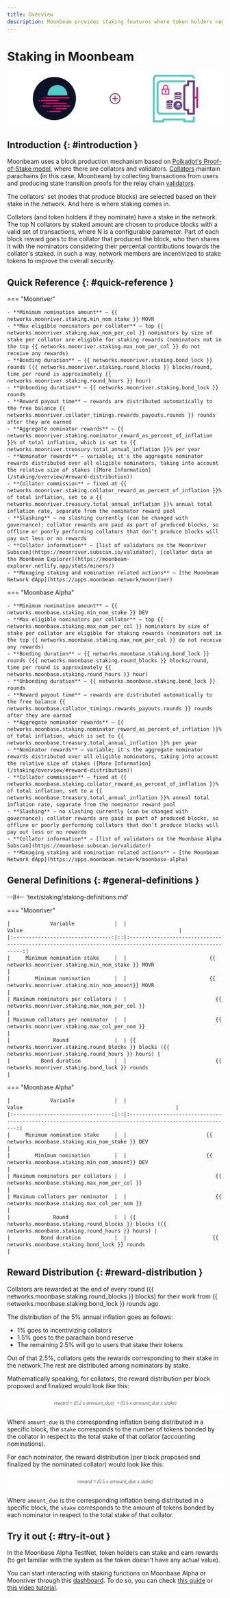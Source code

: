 ```yaml
---
title: Overview
description: Moonbeam provides staking features where token holders nominate collators with their tokens and earn rewards
---
```


# Staking in Moonbeam

![Staking Moonbeam Banner](/images/staking/staking-overview-banner.png)

## Introduction {: #introduction } 

Moonbeam uses a block production mechanism based on [Polkadot's Proof-of-Stake model](https://wiki.polkadot.network/docs/learn-consensus), where there are collators and validators. [Collators](https://wiki.polkadot.network/docs/learn-collator) maintain parachains (in this case, Moonbeam) by collecting transactions from users and producing state transition proofs for the relay chain [validators](https://wiki.polkadot.network/docs/learn-validator).

The collators' set (nodes that produce blocks) are selected based on their stake in the network. And here is where staking comes in.

Collators (and token holders if they nominate) have a stake in the network. The top N collators by staked amount are chosen to produce blocks with a valid set of transactions, where N is a configurable parameter. Part of each block reward goes to the collator that produced the block, who then shares it with the nominators considering their percental contributions towards the collator's staked. In such a way, network members are incentivized to stake tokens to improve the overall security.

## Quick Reference {: #quick-reference }

=== "Moonriver" 

    - **Minimum nomination amount** — {{ networks.moonriver.staking.min_nom_stake }} MOVR
    - **Max eligible nominators per collator** — top {{ networks.moonriver.staking.max_nom_per_col }} nominators by size of stake per collator are eligible for staking rewards (nominators not in the top {{ networks.moonriver.staking.max_nom_per_col }} do not receive any rewards)
    - **Bonding duration** — {{ networks.moonriver.staking.bond_lock }} rounds ({{ networks.moonriver.staking.round_blocks }} blocks/round, time per round is approximately {{ networks.moonriver.staking.round_hours }} hour)
    - **Unbonding duration** — {{ networks.moonriver.staking.bond_lock }} rounds 
    - **Reward payout time** — rewards are distributed automatically to the free balance {{ networks.moonriver.collator_timings.rewards_payouts.rounds }} rounds after they are earned
    - **Aggregate nominator rewards** — {{ networks.moonriver.staking.nominator_reward_as_percent_of_inflation }}% of total inflation, which is set to {{ networks.moonriver.treasury.total_annual_inflation }}% per year
    - **Nominator rewards** — variable; it's the aggregate nominator rewards distributed over all eligible nominators, taking into account the relative size of stakes ([More Information](/staking/overview/#reward-distribution))
    - **Collator commission** — fixed at {{ networks.moonriver.staking.collator_reward_as_percent_of_inflation }}% of total inflation, set to a {{ networks.moonriver.treasury.total_annual_inflation }}% annual total inflation rate, separate from the nominator reward pool
    - **Slashing** — no slashing currently (can be changed with governance); collator rewards are paid as part of produced blocks, so offline or poorly performing collators that don’t produce blocks will pay out less or no rewards
    - **Collator information** — [list of validators on the Moonriver Subscan](https://moonriver.subscan.io/validator), [collator data on the Moonbeam Explorer](https://moonbeam-explorer.netlify.app/stats/miners/)
    - **Managing staking and nomination related actions** — [the Moonbeam Network dApp](https://apps.moonbeam.network/moonriver)

=== "Moonbase Alpha" 

    - **Minimum nomination amount** — {{ networks.moonbase.staking.min_nom_stake }} DEV
    - **Max eligible nominators per collator** — top {{ networks.moonbase.staking.max_nom_per_col }} nominators by size of stake per collator are eligible for staking rewards (nominators not in the top {{ networks.moonbase.staking.max_nom_per_col }} do not receive any rewards)
    - **Bonding duration** — {{ networks.moonbase.staking.bond_lock }} rounds ({{ networks.moonbase.staking.round_blocks }} blocks/round, time per round is approximately {{ networks.moonbase.staking.round_hours }} hour)
    - **Unbonding duration** — {{ networks.moonbase.staking.bond_lock }} rounds 
    - **Reward payout time** — rewards are distributed automatically to the free balance {{ networks.moonbase.collator_timings.rewards_payouts.rounds }} rounds after they are earned
    - **Aggregate nominator rewards** — {{ networks.moonbase.staking.nominator_reward_as_percent_of_inflation }}% of total inflation, which is set to {{ networks.moonbase.treasury.total_annual_inflation }}% per year
    - **Nominator rewards** — variable; it's the aggregate nominator rewards distributed over all eligible nominators, taking into account the relative size of stakes ([More Information](/staking/overview/#reward-distribution))
    - **Collator commission** — fixed at {{ networks.moonbase.staking.collator_reward_as_percent_of_inflation }}% of total inflation, set to a {{ networks.moonbase.treasury.total_annual_inflation }}% annual total inflation rate, separate from the nominator reward pool
    - **Slashing** — no slashing currently (can be changed with governance); collator rewards are paid as part of produced blocks, so offline or poorly performing collators that don’t produce blocks will pay out less or no rewards
    - **Collator information** — [list of validators on the Moonbase Alpha Subscan](https://moonbase.subscan.io/validator)
    - **Managing staking and nomination related actions** — [the Moonbeam Network dApp](https://apps.moonbeam.network/moonbase-alpha)

## General Definitions {: #general-definitions } 

--8<-- 'text/staking/staking-definitions.md'

=== "Moonriver"

    |             Variable             |  |                                                   Value                                                   |
    |:--------------------------------:|::|:---------------------------------------------------------------------------------------------------------:|
    |     Minimum nomination stake     |  |                           {{ networks.moonriver.staking.min_nom_stake }} MOVR                             |
    |        Minimum nomination        |  |                           {{ networks.moonriver.staking.min_nom_amount}} MOVR                             |
    | Maximum nominators per collators |  |                             {{ networks.moonriver.staking.max_nom_per_col }}                              |
    | Maximum collators per nominator  |  |                             {{ networks.moonriver.staking.max_col_per_nom }}                              |
    |              Round               |  | {{ networks.moonriver.staking.round_blocks }} blocks ({{ networks.moonriver.staking.round_hours }} hours) |
    |          Bond duration           |  |                             {{ networks.moonriver.staking.bond_lock }} rounds                             |

=== "Moonbase Alpha"

    |             Variable             |  |                                                  Value                                                  |
    |:--------------------------------:|::|:-------------------------------------------------------------------------------------------------------:|
    |     Minimum nomination stake     |  |                          {{ networks.moonbase.staking.min_nom_stake }} DEV                              |
    |        Minimum nomination        |  |                          {{ networks.moonbase.staking.min_nom_amount}} DEV                              |
    | Maximum nominators per collators |  |                             {{ networks.moonbase.staking.max_nom_per_col }}                             |
    | Maximum collators per nominator  |  |                             {{ networks.moonbase.staking.max_col_per_nom }}                             |
    |              Round               |  | {{ networks.moonbase.staking.round_blocks }} blocks ({{ networks.moonbase.staking.round_hours }} hours) |
    |          Bond duration           |  |                            {{ networks.moonbase.staking.bond_lock }} rounds                             |


## Reward Distribution {: #reward-distribution } 

Collators are rewarded at the end of every round ({{ networks.moonbase.staking.round_blocks }} blocks) for their work from {{ networks.moonbase.staking.bond_lock }} rounds ago.

The distribution of the 5% annual inflation goes as follows:

 - 1% goes to incentivizing collators
 - 1.5% goes to the parachain bond reserve
 - The remaining 2.5% will go to users that stake their tokens

Out of that 2.5%, collators gets the rewards corresponding to their stake in the network.The rest are distributed among nominators by stake.

Mathematically speaking, for collators, the reward distribution per block proposed and finalized would look like this:

![Staking Collator Reward](/images/staking/staking-overview-1.png)

Where `amount_due` is the corresponding inflation being distributed in a specific block, the `stake` corresponds to the number of tokens bonded by the collator in respect to the total stake of that collator (accounting nominations).

For each nominator, the reward distribution (per block proposed and finalized by the nominated collator) would look like this:

![Staking Nominator Reward](/images/staking/staking-overview-2.png)

Where `amount_due` is the corresponding inflation being distributed in a specific block, the `stake` corresponds to the amount of tokens bonded by each nominator in respect to the total stake of that collator.

## Try it out {: #try-it-out } 

In the Moonbase Alpha TestNet, token holders can stake and earn rewards (to get familiar with the system as the token doesn't have any actual value).

You can start interacting with staking functions on Moonbase Alpha or Moonriver through this [dashboard](https://apps.moonbeam.network/moonriver). To do so, you can check [this guide](https://moonbeam.network/tutorial/stake-movr/) or [this video tutorial](https://www.youtube.com/watch?v=maIfN2QkPpc).
